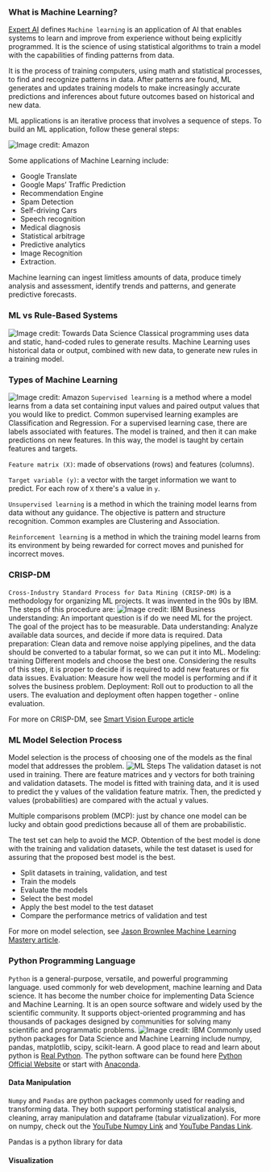 ### What is Machine Learning?

[Expert AI](https://www.expert.ai/blog/machine-learning-definition/) defines `Machine learning` is an application of AI that enables systems to learn and improve from experience without being explicitly programmed. It is the science of using statistical algorithms to train a model with the capabilities of finding patterns from data.

It is the process of training computers, using math and statistical processes, to find and recognize patterns in data. After patterns are found, ML generates and updates training models to make increasingly accurate predictions and inferences about future outcomes based on historical and new data.

ML applications is an iterative process that involves a sequence of steps. To build an ML application, follow these general steps: 

![Image credit: Amazon](ml-process.png 'Machine Leraning Steps')

Some applications of Machine Learning include:

* Google Translate
* Google Maps’ Traffic Prediction
* Recommendation Engine
* Spam Detection
* Self-driving Cars
* Speech recognition
* Medical diagnosis
* Statistical arbitrage
* Predictive analytics
* Image Recognition
* Extraction.

Machine learning can ingest limitless amounts of data, produce timely analysis and assessment, identify trends and patterns, and generate predictive forecasts.


### ML vs Rule-Based Systems
![Image credit: Towards Data Science](ml-rules.png 'Machine Leraning Rules')
Classical programming uses data and static, hand-coded rules to generate results. Machine Learning uses historical data or output, combined with new data, to generate new rules in a training model.

### Types of Machine Learning
![Image credit: Amazon](ml-types.png 'Machine Leraning Rules')
`Supervised learning` is a method where a model learns from a data set containing input values and paired output values that you would like to predict. Common supervised learning examples are Classification and Regression. For a supervised learning case, there are labels associated with features. The model is trained, and then it can make predictions on new features. In this way, the model is taught by certain features and targets.

`Feature matrix (X)`: made of observations (rows) and features (columns).

`Target variable (y)`: a vector with the target information we want to predict. For each row of `X` there's a value in `y`.

`Unsupervised learning` is a method in which the training model learns from data without any guidance. The objective is pattern and structure recognition. Common examples are
Clustering and Association.

`Reinforcement learning` is a method in which the training model learns from its environment by being rewarded for correct moves and punished for incorrect moves.

### CRISP-DM
`Cross-Industry Standard Process for Data Mining (CRISP-DM)` is a methodology for organizing ML projects. It was invented in the 90s by IBM. The steps of this procedure are:
![Image credit: IBM](crisp_process.png 'CRISP-DM')
Business understanding: An important question is if do we need ML for the project. The goal of the project has to be measurable.
Data understanding: Analyze available data sources, and decide if more data is required.
Data preparation: Clean data and remove noise applying pipelines, and the data should be converted to a tabular format, so we can put it into ML.
Modeling: training Different models and choose the best one. Considering the results of this step, it is proper to decide if is required to add new features or fix data issues.
Evaluation: Measure how well the model is performing and if it solves the business problem.
Deployment: Roll out to production to all the users. The evaluation and deployment often happen together - online evaluation.

For more on CRISP-DM, see [Smart Vision Europe article](https://www.sv-europe.com/crisp-dm-methodology/)

### ML Model Selection Process
Model selection is the process of choosing one of the models as the final model that addresses the problem.
![ML Steps](ml-steps.png)
The validation dataset is not used in training. There are feature matrices and y vectors for both training and validation datasets. The model is fitted with training data, and it is used to predict the y values of the validation feature matrix. Then, the predicted y values (probabilities) are compared with the actual y values.

Multiple comparisons problem (MCP): just by chance one model can be lucky and obtain good predictions because all of them are probabilistic.

The test set can help to avoid the MCP. Obtention of the best model is done with the training and validation datasets, while the test dataset is used for assuring that the proposed best model is the best.

* Split datasets in training, validation, and test
* Train the models
* Evaluate the models
* Select the best model
* Apply the best model to the test dataset
* Compare the performance metrics of validation and test

For more on model selection, see [Jason Brownlee Machine Learning Mastery article](https://machinelearningmastery.com/a-gentle-introduction-to-model-selection-for-machine-learning/).


### Python Programming Language
`Python` is a general-purpose, versatile, and powerful programming language. used commonly for web development, machine learning and Data science. It has become the number choice for implementing Data Science and Machine Learning. It is an open source software and widely used by the scientific community. It supports object-oriented programming and has thousands of packages designed by communities for solving many scientific and programmatic problems. 
![Image credit: IBM](python-frameworks.png 'Python')
Commonly used python packages for Data Science and Machine Learning include numpy, pandas, matplotlib, scipy, scikit-learn. A good place to read and learn about python is [Real Python](https://realpython.com/). The python software can be found here [Python Official Website](https://www.python.org/downloads/) or start with [Anaconda](https://www.anaconda.com/products/distribution).

#### Data Manipulation
`Numpy` and `Pandas` are python packages commonly used for reading and transforming data. They both support performing statistical analysis, cleaning, array manipulation and dataframe (tabular vizualization). For more on numpy, check out the [YouTube Numpy Link](https://www.youtube.com/watch?v=Qa0-jYtRdbY&list=PL3MmuxUbc_hIhxl5Ji8t4O6lPAOpHaCLR&index=8) and [YouTube Pandas Link](https://www.youtube.com/watch?v=0j3XK5PsnxA&list=PL3MmuxUbc_hIhxl5Ji8t4O6lPAOpHaCLR&index=10).


Pandas is a python library for data 
#### Visualization



